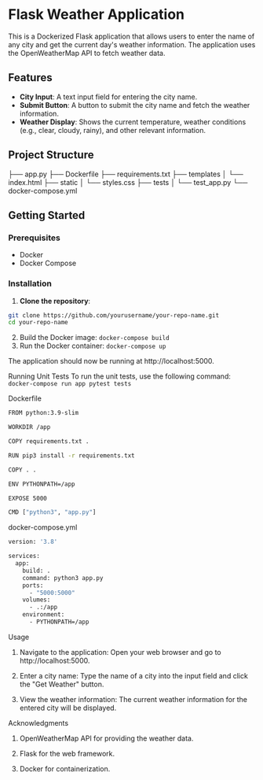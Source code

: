 # Flask Weather Application

This is a Dockerized Flask application that allows users to enter the name of any city and get the current day's weather information. The application uses the OpenWeatherMap API to fetch weather data.

## Features

- **City Input**: A text input field for entering the city name.
- **Submit Button**: A button to submit the city name and fetch the weather information.
- **Weather Display**: Shows the current temperature, weather conditions (e.g., clear, cloudy, rainy), and other relevant information.

## Project Structure
 ├── app.py ├── Dockerfile ├── requirements.txt ├── templates │ └── index.html ├── static │ └── styles.css ├── tests │ └── test_app.py └── docker-compose.yml

 
## Getting Started

### Prerequisites

- Docker
- Docker Compose

### Installation

1. **Clone the repository**:

```bash
git clone https://github.com/yourusername/your-repo-name.git
cd your-repo-name
```

2. Build the Docker image:
```docker-compose build```
3. Run the Docker container:
```docker-compose up```

The application should now be running at http://localhost:5000.

Running Unit Tests
To run the unit tests, use the following command:
```docker-compose run app pytest tests```

Dockerfile
```bash
FROM python:3.9-slim

WORKDIR /app

COPY requirements.txt .

RUN pip3 install -r requirements.txt

COPY . .

ENV PYTHONPATH=/app

EXPOSE 5000

CMD ["python3", "app.py"]
```

docker-compose.yml
```bash
version: '3.8'

services:
  app:
    build: .
    command: python3 app.py
    ports:
      - "5000:5000"
    volumes:
      - .:/app
    environment:
      - PYTHONPATH=/app
```

Usage
1. Navigate to the application: Open your web browser and go to http://localhost:5000.

2. Enter a city name: Type the name of a city into the input field and click the "Get Weather" button.
3. View the weather information: The current weather information for the entered city will be displayed.

Acknowledgments
1. OpenWeatherMap API for providing the weather data.

2. Flask for the web framework.

3. Docker for containerization.
